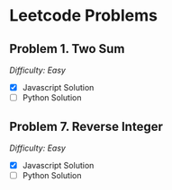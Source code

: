 # Leetcode Problems

## Problem 1. Two Sum  
*Difficulty: Easy*  
- [x] Javascript Solution   
- [ ] Python Solution  

## Problem 7. Reverse Integer  
*Difficulty: Easy*  
- [x] Javascript Solution   
- [ ] Python Solution  
